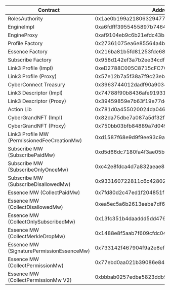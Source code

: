 | Contract                                     | Address                                    |
| -------------------------------------------- | ------------------------------------------ |
| RolesAuthority                               | 0x1ae0b199a2180632947721d9c5ebc9daf0ec10e5 |
| EngineImpl                                   | 0xa6fdfff3955455897b746432f945eab3b5fb5c1f |
| EngineProxy                                  | 0xaf9104eb9c6b21efdc43baaaee70662d6cce8798 |
| Profile Factory                              | 0x27361075ea6e85564a4b00f5828235fc4c8c2e32 |
| Essence Factory                              | 0x216ba81b5fd81253fde6888039c6001d6f891efb |
| Subscribe Factory                            | 0x958d142ef3a7b2ee34cdf1f81c135fb91a454a5c |
| Link3 Profile (Impl)                         | 0xeD2788C005C8715cFC7C2A29fF81B40b479Cc6fb |
| Link3 Profile (Proxy)                        | 0x57e12b7a5f38a7f9c23ebd0400e6e53f2a45f271 |
| CyberConnect Treasury                        | 0x3963744012dadf90a9034ea1068f53108b1a3834 |
| Link3 Descriptor (Impl)                      | 0x74788f90b8436afe91931c17a01023bce5d89c0f |
| Link3 Descriptor (Proxy)                     | 0x39459859e7b63f19e77ddcc38f65a519d88dba8a |
| Action Lib                                   | 0x781d0a455020024da046f823d9ea076b76a873f3 |
| CyberGrandNFT (Impl)                         | 0x82da75dbe7a087a5df32f0f4cc22da269369e922 |
| CyberGrandNFT (Proxy)                        | 0x750bb03bfb84889a7d049969fb26ab53ea2e1541 |
| Link3 Profile MW (PermissionedFeeCreationMw) | 0xd1587f68e9d9f9ee93c9aa6fc60c7da414e90818 |
| Subscribe MW (SubscribePaidMw)               | 0xd5d66dc7180fa4f3ae05b66ee34793146db6e3e9 |
| Subscribe MW (SubscribeOnlyOnceMw)           | 0xc42e8fdca4d7a832aeae8355834ea71fd8439e1f |
| Subscribe MW (SubscribeDisallowedMw)         | 0x933160722811c6c42802bea059674aa2446cd731 |
| Essence MW (CollectPaidMw)                   | 0x7fd80d2c47ed1f204851f2809f54f5a31e4d55a3 |
| Essence MW (CollectDisallowedMw)             | 0xea5ec5a6b2613eebe7df63a6ac394759514baa3f |
| Essence MW (CollectOnlySubscribedMw)         | 0x13fc351b4daaddd5dd4768ca62f41a10fe548642 |
| Essence MW (CollectMerkleDropMw)             | 0x1488e8f5aab7f609cfdc04997d5c73e4d7b6ad0d |
| Essence MW (SignaturePermissionEssenceMw)    | 0x733142f467904f9a2e8efa0119523d3cc7a99b0b |
| Essence MW (CollectPermissionMw)             | 0x77ebd0aa021b39086e84b9d3afeb738cbbfe16fd |
| Essence MW (CollectPermissionMw V2)          | 0xbbbab0257edba5823ddb5aa62c08f07bd0d302d9 |
